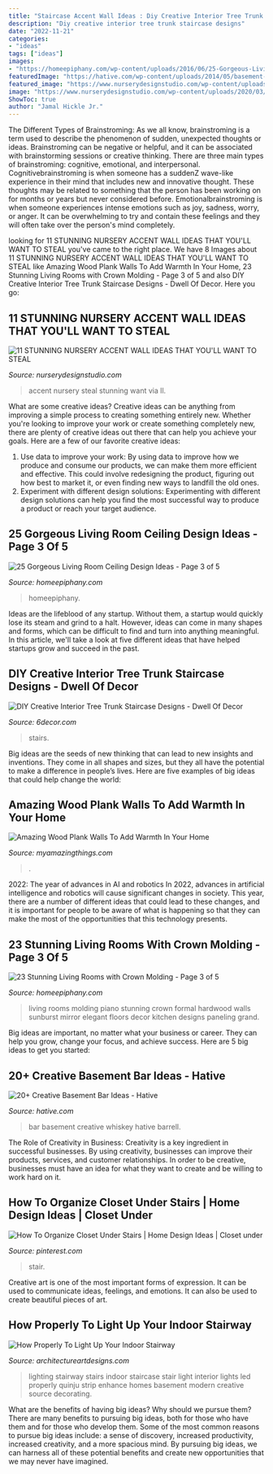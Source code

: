 ```yaml
---
title: "Staircase Accent Wall Ideas : Diy Creative Interior Tree Trunk Staircase Designs"
description: "Diy creative interior tree trunk staircase designs"
date: "2022-11-21"
categories:
- "ideas"
tags: ["ideas"]
images:
- "https://homeepiphany.com/wp-content/uploads/2016/06/25-Gorgeous-Living-Room-Ceiling-Design-Ideas-14-768x576.jpg"
featuredImage: "https://hative.com/wp-content/uploads/2014/05/basement-bar-ideas/14-whiskey-barrell-bar.jpg"
featured_image: "https://www.nurserydesignstudio.com/wp-content/uploads/2020/03/NURSERY-ACCENT-WALL-IDEAS-4.png"
image: "https://www.nurserydesignstudio.com/wp-content/uploads/2020/03/NURSERY-ACCENT-WALL-IDEAS-4.png"
ShowToc: true
author: "Jamal Hickle Jr."
---
```



The Different Types of Brainstroming:
As we all know, brainstroming is a term used to describe the phenomenon of sudden, unexpected thoughts or ideas. Brainstroming can be negative or helpful, and it can be associated with brainstorming sessions or creative thinking. There are three main types of brainstroming: cognitive, emotional, and interpersonal. 
Cognitivebrainstroming is when someone has a suddenZ wave-like experience in their mind that includes new and innovative thought. These thoughts may be related to something that the person has been working on for months or years but never considered before. Emotionalbrainstroming is when someone experiences intense emotions such as joy, sadness, worry, or anger. It can be overwhelming to try and contain these feelings and they will often take over the person's mind completely.

	

		
looking for 11 STUNNING NURSERY ACCENT WALL IDEAS THAT YOU&#039;LL WANT TO STEAL you've came to the right place. We have 8 Images about 11 STUNNING NURSERY ACCENT WALL IDEAS THAT YOU&#039;LL WANT TO STEAL like Amazing Wood Plank Walls To Add Warmth In Your Home, 23 Stunning Living Rooms with Crown Molding - Page 3 of 5 and also DIY Creative Interior Tree Trunk Staircase Designs - Dwell Of Decor. Here you go:
		
    
## 11 STUNNING NURSERY ACCENT WALL IDEAS THAT YOU&#039;LL WANT TO STEAL

<img loading=lazy src="https://www.nurserydesignstudio.com/wp-content/uploads/2020/03/NURSERY-ACCENT-WALL-IDEAS-4.png" onerror="this.onerror=null;this.src='https://tse3.mm.bing.net/th?id=OIP.rqcAFgGCZ02ithZPqQw_RQHaLH&amp;pid=15.1';" alt="11 STUNNING NURSERY ACCENT WALL IDEAS THAT YOU&#039;LL WANT TO STEAL">

_Source: nurserydesignstudio.com_

>accent nursery steal stunning want via ll. 

	

What are some creative ideas?
Creative ideas can be anything from improving a simple process to creating something entirely new. Whether you're looking to improve your work or create something completely new, there are plenty of creative ideas out there that can help you achieve your goals. Here are a few of our favorite creative ideas: 
1. Use data to improve your work: By using data to improve how we produce and consume our products, we can make them more efficient and effective. This could involve redesigning the product, figuring out how best to market it, or even finding new ways to landfill the old ones. 
2. Experiment with different design solutions: Experimenting with different design solutions can help you find the most successful way to produce a product or reach your target audience.

    
## 25 Gorgeous Living Room Ceiling Design Ideas - Page 3 Of 5

<img loading=lazy src="https://homeepiphany.com/wp-content/uploads/2016/06/25-Gorgeous-Living-Room-Ceiling-Design-Ideas-14-768x576.jpg" onerror="this.onerror=null;this.src='https://tse1.mm.bing.net/th?id=OIP.q9LtE6tdvePor1MBZWIvWAHaFj&amp;pid=15.1';" alt="25 Gorgeous Living Room Ceiling Design Ideas - Page 3 of 5">

_Source: homeepiphany.com_

>homeepiphany. 

	

Ideas are the lifeblood of any startup. Without them, a startup would quickly lose its steam and grind to a halt. However, ideas can come in many shapes and forms, which can be difficult to find and turn into anything meaningful. In this article, we'll take a look at five different ideas that have helped startups grow and succeed in the past.

    
## DIY Creative Interior Tree Trunk Staircase Designs - Dwell Of Decor

<img loading=lazy src="https://2.bp.blogspot.com/-mbwHGwJ_W4I/V647P1X4QlI/AAAAAAAAqTw/bOoB2RH0jIk-Ba7QqbG_qr8r-vJaXJmMQCLcB/s1600/tree-stairs.jpg" onerror="this.onerror=null;this.src='https://tse3.mm.bing.net/th?id=OIP.q18wQ2rSVMWoG5RE8pZ4EAHaK3&amp;pid=15.1';" alt="DIY Creative Interior Tree Trunk Staircase Designs - Dwell Of Decor">

_Source: 6decor.com_

>stairs. 

	

Big ideas are the seeds of new thinking that can lead to new insights and inventions. They come in all shapes and sizes, but they all have the potential to make a difference in people’s lives. Here are five examples of big ideas that could help change the world: 

    
## Amazing Wood Plank Walls To Add Warmth In Your Home

<img loading=lazy src="https://myamazingthings.com/wp-content/uploads/2017/07/diy-wooden-plank-wall-5.jpg" onerror="this.onerror=null;this.src='https://tse3.mm.bing.net/th?id=OIP.pPx-HbsnU6vskf4RoZyrjgHaJ3&amp;pid=15.1';" alt="Amazing Wood Plank Walls To Add Warmth In Your Home">

_Source: myamazingthings.com_

>. 

	

2022: The year of advances in AI and robotics
In 2022, advances in artificial intelligence and robotics will cause significant changes in society. This year, there are a number of different ideas that could lead to these changes, and it is important for people to be aware of what is happening so that they can make the most of the opportunities that this technology presents.

    
## 23 Stunning Living Rooms With Crown Molding - Page 3 Of 5

<img loading=lazy src="https://homeepiphany.com/wp-content/uploads/2015/12/23-Stunning-Living-Rooms-with-Crown-Molding-12.jpg" onerror="this.onerror=null;this.src='https://tse3.mm.bing.net/th?id=OIP.YFgeI3dBs0ImblndeCvTeAHaE8&amp;pid=15.1';" alt="23 Stunning Living Rooms with Crown Molding - Page 3 of 5">

_Source: homeepiphany.com_

>living rooms molding piano stunning crown formal hardwood walls sunburst mirror elegant floors decor kitchen designs paneling grand. 

	

Big ideas are important, no matter what your business or career. They can help you grow, change your focus, and achieve success. Here are 5 big ideas to get you started: 

    
## 20+ Creative Basement Bar Ideas - Hative

<img loading=lazy src="https://hative.com/wp-content/uploads/2014/05/basement-bar-ideas/14-whiskey-barrell-bar.jpg" onerror="this.onerror=null;this.src='https://tse1.mm.bing.net/th?id=OIP.mZQog2DW37ov4x2oDwJXvQHaJ4&amp;pid=15.1';" alt="20+ Creative Basement Bar Ideas - Hative">

_Source: hative.com_

>bar basement creative whiskey hative barrell. 

	

The Role of Creativity in Business:
Creativity is a key ingredient in successful businesses. By using creativity, businesses can improve their products, services, and customer relationships. In order to be creative, businesses must have an idea for what they want to create and be willing to work hard on it.

    
## How To Organize Closet Under Stairs | Home Design Ideas | Closet Under

<img loading=lazy src="https://i.pinimg.com/736x/9b/09/52/9b0952a9a078a8b6f767c0e2dc2aeea6--closet-under-stairs-how-to-organize.jpg" onerror="this.onerror=null;this.src='https://tse1.mm.bing.net/th?id=OIP.DZ8kwFHPE5T_eDceouunEQHaLQ&amp;pid=15.1';" alt="How To Organize Closet Under Stairs | Home Design Ideas | Closet under">

_Source: pinterest.com_

>stair. 

	

Creative art is one of the most important forms of expression. It can be used to communicate ideas, feelings, and emotions. It can also be used to create beautiful pieces of art.

    
## How Properly To Light Up Your Indoor Stairway

<img loading=lazy src="https://www.architectureartdesigns.com/wp-content/uploads/2014/12/533-630x840.jpg" onerror="this.onerror=null;this.src='https://tse4.mm.bing.net/th?id=OIP.34fKTrKXHTLu_wp8dQaklAHaJ4&amp;pid=15.1';" alt="How Properly To Light Up Your Indoor Stairway">

_Source: architectureartdesigns.com_

>lighting stairway stairs indoor staircase stair light interior lights led properly quinju strip enhance homes basement modern creative source decorating. 

	

What are the benefits of having big ideas? Why should we pursue them?
There are many benefits to pursuing big ideas, both for those who have them and for those who develop them. Some of the most common reasons to pursue big ideas include: a sense of discovery, increased productivity, increased creativity, and a more spacious mind. By pursuing big ideas, we can harness all of these potential benefits and create new opportunities that we may never have imagined.

